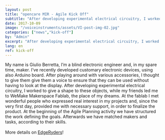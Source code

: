 ```yaml
---
layout: post
title: "opencare MIR - Agile Kick Off"
subtitle: "After developing experimental electrical circuitry, I worked to give a shape to these objects, while my friends led me to WeMake Makerspace Fablab, the place of my dreams."
date: 2017-10-09
image: "/voiceinstruments/assets/VI-post-img-02.jpg"
categories: ["news","kick-off"]
by: "Admin"
excerpt: "After developing experimental electrical circuitry, I worked to give a shape to these objects, while my friends led me to WeMake Makerspace Fablab, the place of my dreams."
lang: en
ref: kick-off
---
```


My name is Giulio Berretta, I’m a blind electronic engineer and, in my spare time, maker. I’ve recently developed customary electronic devices, using also Arduino board.
After playing around with various accessories, I thought to give them give them a voice to ensure that they can be used without having to look at the display.
After developing experimental electrical circuitry, I worked to give a shape to these objects, while my friends led me to WeMake Makerspace Fablab, the place of my dreams.
At the fablab I met wonderful people who expressed real interest in my projects and, since the very first day, provided me with necessary support, in order to finalize the product.
At the beginning of the Agile Planning activity we have structured the work defining the goals. Afterwards we have matched makers and tasks, according to their skills.
<br><br>
More details on [EdgeRyders](https://edgeryders.eu/t/voice-instruments-agile-kick-off-at-wemake/7386)!
